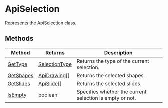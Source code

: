 # ApiSelection

Represents the ApiSelection class.


## Methods

| Method | Returns | Description |
| ------ | ------- | ----------- |
| [GetType](./Methods/GetType.md) | [SelectionType](../Enumeration/SelectionType.md) | Returns the type of the current selection. |
| [GetShapes](./Methods/GetShapes.md) | [ApiDrawing](../ApiDrawing/ApiDrawing.md)[] | Returns the selected shapes. |
| [GetSlides](./Methods/GetSlides.md) | [ApiSlide](../ApiSlide/ApiSlide.md)[] | Returns the selected slides. |
| [IsEmpty](./Methods/IsEmpty.md) | boolean | Specifies whether the current selection is empty or not. |
